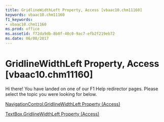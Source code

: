 ```yaml
---
title: GridlineWidthLeft Property, Access [vbaac10.chm11160]
keywords: vbaac10.chm11160
f1_keywords:
- vbaac10.chm11160
ms.prod: office
ms.assetid: f72da9db-8b8f-40c0-9ac7-efb2f219eb72
ms.date: 06/08/2017
---
```



# GridlineWidthLeft Property, Access [vbaac10.chm11160]

Hi there! You have landed on one of our F1 Help redirector pages. Please select the topic you were looking for below.

[NavigationControl.GridlineWidthLeft Property (Access)](http://msdn.microsoft.com/library/884b81e2-4941-364f-b195-1731706bbd3d%28Office.15%29.aspx)

[TextBox.GridlineWidthLeft Property (Access)](http://msdn.microsoft.com/library/0794df4f-88e2-5c75-13ba-88bbb8d7eb40%28Office.15%29.aspx)


